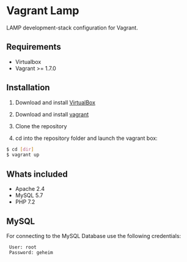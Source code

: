 # Vagrant Lamp

LAMP development-stack configuration for Vagrant.

## Requirements

* Virtualbox
* Vagrant >= 1.7.0

## Installation

1. Download and install [VirtualBox](http://www.virtualbox.org/)

2. Download and install [vagrant](http://vagrantup.com/)

3. Clone the repository

4. cd into the repository folder and launch the vagrant box:

```bash
$ cd [dir]
$ vagrant up
```

## Whats included

* Apache 2.4
* MySQL 5.7
* PHP 7.2

## MySQL

For connecting to the MySQL Database use the following credentials:
```
 User: root
 Password: geheim
```
